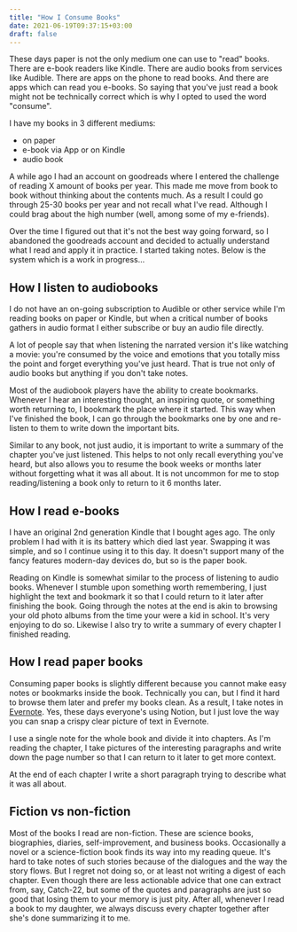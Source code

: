 ```yaml
---
title: "How I Consume Books"
date: 2021-06-19T09:37:15+03:00
draft: false
---
```

These days paper is not the only medium one can use to "read" books. There are e-book readers like Kindle. There are
audio books from services like Audible. There are apps on the phone to read books. And there are apps which can read
you e-books. So saying that you've just read a book might not be technically correct which is why I opted to used the
word "consume".

I have my books in 3 different mediums:

- on paper
- e-book via App or on Kindle
- audio book

A while ago I had an account on goodreads where I entered the challenge of reading X amount of books per year. This made
me move from book to book without thinking about the contents much. As a result I could go through 25-30 books per year
and not recall what I've read. Although I could brag about the high number (well, among some of my e-friends).

Over the time I figured out that it's not the best way going forward, so I abandoned the goodreads account and decided
to actually understand what I read and apply it in practice. I started taking notes. Below is the system which is a work
in progress...

## How I listen to audiobooks

I do not have an on-going subscription to Audible or other service while I'm reading books on paper or Kindle, but when
a critical number of books gathers in audio format I either subscribe or buy an audio file directly.

A lot of people say that when listening the narrated version it's like watching a movie: you're consumed by the voice
and emotions that you totally miss the point and forget everything you've just heard. That is true not only of audio
books but anything if you don't take notes.

Most of the audiobook players have the ability to create bookmarks. Whenever I hear an interesting thought, an inspiring
quote, or something worth returning to, I bookmark the place where it started. This way when I've finished the book, I
can go through the bookmarks one by one and re-listen to them to write down the important bits.

Similar to any book, not just audio, it is important to write a summary of the chapter you've just listened. This helps
to not only recall everything you've heard, but also allows you to resume the book weeks or months later without forgetting
what it was all about. It is not uncommon for me to stop reading/listening a book only to return to it 6 months later.

## How I read e-books

I have an original 2nd generation Kindle that I bought ages ago. The only problem I had with it is its battery which died
last year. Swapping it was simple, and so I continue using it to this day. It doesn't support many of the fancy features
modern-day devices do, but so is the paper book.

Reading on Kindle is somewhat similar to the process of listening to audio books. Whenever I stumble upon something worth
remembering, I just highlight the text and bookmark it so that I could return to it later after finishing the book. Going
through the notes at the end is akin to browsing your old photo albums from the time your were a kid in school. It's very
enjoying to do so. Likewise I also try to write a summary of every chapter I finished reading.

## How I read paper books

Consuming paper books is slightly different because you cannot make easy notes or bookmarks inside the book. Technically
you can, but I find it hard to browse them later and prefer my books clean. As a result, I take notes in [Evernote](https://evernote.com/).
Yes, these days everyone's using Notion, but I just love the way you can snap a crispy clear picture of text in Evernote.

I use a single note for the whole book and divide it into chapters. As I'm reading the chapter, I take pictures of the
interesting paragraphs and write down the page number so that I can return to it later to get more context.

At the end of each chapter I write a short paragraph trying to describe what it was all about.

## Fiction vs non-fiction

Most of the books I read are non-fiction. These are science books, biographies, diaries, self-improvement, and business
books. Occasionally a novel or a science-fiction book finds its way into my reading queue. It's hard to take notes of such
stories because of the dialogues and the way the story flows. But I regret not doing so, or at least not writing a
digest of each chapter. Even though there are less actionable advice that one can extract from, say, Catch-22, but
some of the quotes and paragraphs are just so good that losing them to your memory is just pity. After all, whenever
I read a book to my daughter, we always discuss every chapter together after she's done summarizing it to me.
